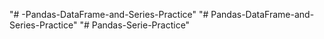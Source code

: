 "# -Pandas-DataFrame-and-Series-Practice" 
"# Pandas-DataFrame-and-Series-Practice" 
"# Pandas-Serie-Practice" 
